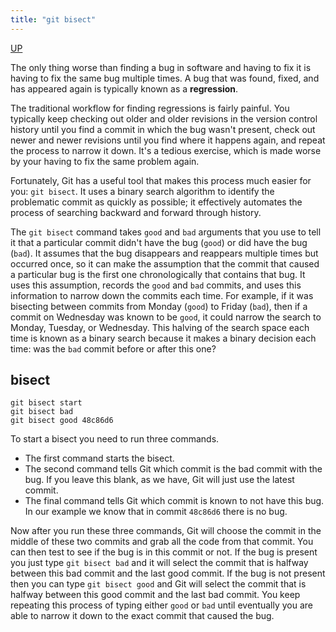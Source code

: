 ```yaml
---
title: "git bisect"
---
```


[UP](/git.html)


The only thing worse than finding a bug in software and having to fix it is having to fix the same bug multiple times.
A bug that was found, fixed, and has appeared again is typically known as a **regression**.

The traditional workflow for finding regressions is fairly painful.
You typically keep checking out older and older revisions in the version control history
until you find a commit in which the bug wasn't present,
check out newer and newer revisions until you find where it happens again,
and repeat the process to narrow it down.
It's a tedious exercise, which is made worse by your having to fix the same problem again.

Fortunately, Git has a useful tool that makes this process much easier for you: `git bisect`.
It uses a binary search algorithm to identify the problematic commit as quickly as possible;
it effectively automates the process of searching backward and forward through history.

The `git bisect` command takes `good` and `bad` arguments
that you use to tell it that a particular commit didn't have the bug (`good`) or did have the bug (`bad`).
It assumes that the bug disappears and reappears multiple times but occurred once,
so it can make the assumption that the commit that caused a particular bug is the first one chronologically that contains that bug.
It uses this assumption, records the `good` and `bad` commits,
and uses this information to narrow down the commits each time.
For example, if it was bisecting between commits from Monday (`good`) to Friday (`bad`),
then if a commit on Wednesday was known to be `good`, it could narrow the search to Monday, Tuesday, or Wednesday.
This halving of the search space each time is known as a binary search
because it makes a binary decision each time: was the `bad` commit before or after this one?

## bisect

```text
git bisect start
git bisect bad
git bisect good 48c86d6
```

To start a bisect you need to run three commands.

- The first command starts the bisect.
- The second command tells Git which commit is the bad commit with the bug.
  If you leave this blank, as we have, Git will just use the latest commit.
- The final command tells Git which commit is known to not have this bug.
  In our example we know that in commit `48c86d6` there is no bug.

Now after you run these three commands,
Git will choose the commit in the middle of these two commits and grab all the code from that commit.
You can then test to see if the bug is in this commit or not.
If the bug is present you just type `git bisect bad` and
it will select the commit that is halfway between this bad commit and the last good commit.
If the bug is not present then you can type `git bisect good` and
Git will select the commit that is halfway between this good commit and the last bad commit.
You keep repeating this process of typing either `good` or `bad`
until eventually you are able to narrow it down to the exact commit that caused the bug.
